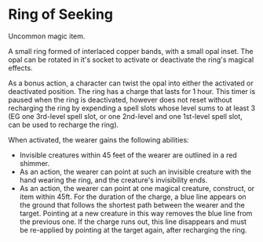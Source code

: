 # Ring of Seeking

Uncommon magic item.

A small ring formed of interlaced copper bands, with a small opal inset.
The opal can be rotated in it's socket to activate or deactivate the ring's magical effects.

As a bonus action, a character can twist the opal into either the activated or deactivated position.
The ring has a charge that lasts for 1 hour.
This timer is paused when the ring is deactivated, however does not reset without recharging the ring by expending a spell slots whose level sums to at least 3 (EG one 3rd-level spell slot, or one 2nd-level and one 1st-level spell slot, can be used to recharge the ring).

When activated, the wearer gains the following abilities:

- Invisible creatures within 45 feet of the wearer are outlined in a red shimmer.
- As an action, the wearer can point at such an invisible creature with the hand wearing the ring, and the creature's invisibility ends.
- As an action, the wearer can point at one magical creature, construct, or item within 45ft. For the duration of the charge, a blue line appears on the ground that follows the shortest path between the wearer and the target. Pointing at a new creature in this way removes the blue line from the previous one. If the charge runs out, this line disappears and must be re-applied by pointing at the target again, after recharging the ring.
